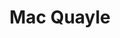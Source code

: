 ---
title: "Mac Quayle"
summary: "American musician, composer, sound engineer and remixer/producer."
image: "mac-quayle.jpg"
apple_music_artist_url: "https://music.apple.com/gb/artist/mac-quayle/5468211"
---